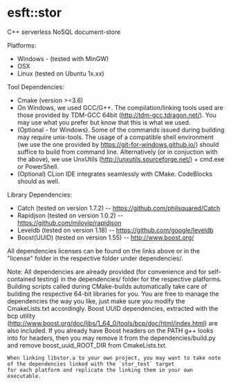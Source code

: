 # esft::stor
C++ serverless NoSQL document-store 

Platforms:
 - Windows - (tested with MinGW)
 - OSX
 - Linux (tested on Ubuntu 1x.xx)

Tool Dependencies:
 - Cmake (version >=3.6)
 - On Windows, we used GCC/G++. The compilation/linking tools used are those provided by TDM-GCC 64bit
 (http://tdm-gcc.tdragon.net/). You may use what you prefer but know that this is 
 what we used.
 - (Optional - for Windows). Some of the commands issued during building may require
 unix-tools. The usage of a compatible shell environment 
 (we use the one provided by https://git-for-windows.github.io/) should suffice to 
 build from command line. Alternatively (or in conjuction with the above), we use
 UnxUtils (http://unxutils.sourceforge.net/) + cmd.exe or PowerShell.
 - (Optional) CLion IDE integrates seamlessly with CMake. CodeBlocks should as well. 
 

Library Dependencies:
 - Catch        (tested on version 1.7.2) -- https://github.com/philsquared/Catch
 - Rapidjson    (tested on version 1.0.2) -- https://github.com/miloyip/rapidjson
 - Leveldb      (tested on version 1.18)  -- https://github.com/google/leveldb
 - Boost(UUID)  (tested on version 1.55)  -- http://www.boost.org/

All dependencies licenses can be found on the links above or in the "license" folder
in the respective folder under dependencies/. 

  Note:
    All dependencies are already provided (for convenience and for self-contained testing) 
    in the dependencies/ folder for the respective
    platforms. 
    Building scripts called during CMake-builds automatically take care
    of building the respective 64-bit libraries for you. You are free to manage
    the dependencies the way you like, just make sure you modify the CmakeLists.txt accordingly.
    Boost UUID dependencies, extracted with the bcp utility (http://www.boost.org/doc/libs/1_64_0/tools/bcp/doc/html/index.html)
    are also included. If you already have Boost headers on the PATH g++ looks into for headers, then you may remove
    it from the dependencies/build.py and remove boost_uuid_ROOT_DIR from CmakeLists.txt.
    
    When linking libstor.a to your own project, you may want to take note of the dependencies linked with the `stor_test` target
    for each platform and replicate the linking them in your own executable. 
